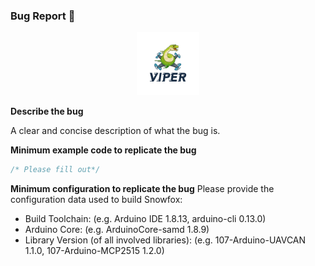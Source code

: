 ### Bug Report :bug:

<p align="center">
  <a href="https://github.com/107-systems/107-Arduino-Viper"><img src="https://github.com/107-systems/.github/raw/main/logo/viper.jpg" width="20%"></a>
</p>

**Describe the bug**

A clear and concise description of what the bug is.

**Minimum example code to replicate the bug**
```C++
/* Please fill out*/
```

**Minimum configuration to replicate the bug**
Please provide the configuration data used to build Snowfox:
* Build Toolchain: (e.g. Arduino IDE 1.8.13, arduino-cli 0.13.0)
* Arduino Core: (e.g. ArduinoCore-samd 1.8.9)
* Library Version (of all involved libraries): (e.g. 107-Arduino-UAVCAN 1.1.0, 107-Arduino-MCP2515 1.2.0)

